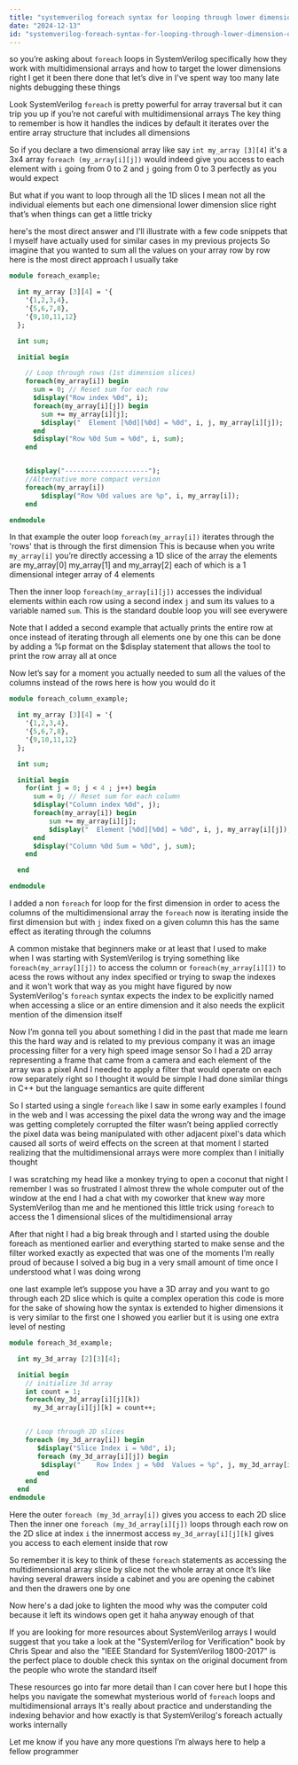 ```yaml
---
title: "systemverilog foreach syntax for looping through lower dimension of multidimensi?"
date: "2024-12-13"
id: "systemverilog-foreach-syntax-for-looping-through-lower-dimension-of-multidimensi"
---
```


so you’re asking about `foreach` loops in SystemVerilog specifically how they work with multidimensional arrays and how to target the lower dimensions right I get it been there done that let’s dive in I've spent way too many late nights debugging these things

Look SystemVerilog `foreach` is pretty powerful for array traversal but it can trip you up if you’re not careful with multidimensional arrays The key thing to remember is how it handles the indices by default it iterates over the entire array structure that includes all dimensions

So if you declare a two dimensional array like say `int my_array [3][4]` it's a 3x4 array `foreach (my_array[i][j])` would indeed give you access to each element with `i` going from 0 to 2 and `j` going from 0 to 3 perfectly as you would expect

But what if you want to loop through all the 1D slices I mean not all the individual elements but each one dimensional lower dimension slice right that’s when things can get a little tricky

 here's the most direct answer and I'll illustrate with a few code snippets that I myself have actually used for similar cases in my previous projects So imagine that you wanted to sum all the values on your array row by row here is the most direct approach I usually take

```systemverilog
module foreach_example;

  int my_array [3][4] = '{
    '{1,2,3,4},
    '{5,6,7,8},
    '{9,10,11,12}
  };

  int sum;

  initial begin

    // Loop through rows (1st dimension slices)
    foreach(my_array[i]) begin
      sum = 0; // Reset sum for each row
      $display("Row index %0d", i);
      foreach(my_array[i][j]) begin
        sum += my_array[i][j];
        $display("  Element [%0d][%0d] = %0d", i, j, my_array[i][j]);
      end
      $display("Row %0d Sum = %0d", i, sum);
    end


    $display("---------------------");
    //Alternative more compact version
    foreach(my_array[i])
        $display("Row %0d values are %p", i, my_array[i]);
    end

endmodule
```

In that example the outer loop `foreach(my_array[i])` iterates through the 'rows' that is through the first dimension This is because when you write `my_array[i]` you’re directly accessing a 1D slice of the array the elements are my_array[0] my_array[1] and my_array[2] each of which is a 1 dimensional integer array of 4 elements

Then the inner loop `foreach(my_array[i][j])` accesses the individual elements within each row using a second index `j` and sum its values to a variable named `sum`. This is the standard double loop you will see everywere

Note that I added a second example that actually prints the entire row at once instead of iterating through all elements one by one this can be done by adding a %p format on the $display statement that allows the tool to print the row array all at once

Now let’s say for a moment you actually needed to sum all the values of the columns instead of the rows here is how you would do it

```systemverilog
module foreach_column_example;

  int my_array [3][4] = '{
    '{1,2,3,4},
    '{5,6,7,8},
    '{9,10,11,12}
  };

  int sum;

  initial begin
    for(int j = 0; j < 4 ; j++) begin
      sum = 0; // Reset sum for each column
      $display("Column index %0d", j);
      foreach(my_array[i]) begin
          sum += my_array[i][j];
          $display("  Element [%0d][%0d] = %0d", i, j, my_array[i][j]);
      end
      $display("Column %0d Sum = %0d", j, sum);
    end

  end

endmodule
```

I added a non `foreach` for loop for the first dimension in order to acess the columns of the multidimensional array the `foreach` now is iterating inside the first dimension but with `j` index fixed on a given column this has the same effect as iterating through the columns

A common mistake that beginners make or at least that I used to make when I was starting with SystemVerilog is trying something like `foreach(my_array[][j])` to access the column or `foreach(my_array[i][])` to acess the rows without any index specified or trying to swap the indexes and it won't work that way as you might have figured by now SystemVerilog's `foreach` syntax expects the index to be explicitly named when accessing a slice or an entire dimension and it also needs the explicit mention of the dimension itself

Now I’m gonna tell you about something I did in the past that made me learn this the hard way and is related to my previous company it was an image processing filter for a very high speed image sensor So I had a 2D array representing a frame that came from a camera and each element of the array was a pixel And I needed to apply a filter that would operate on each row separately right so I thought it would be simple I had done similar things in C++ but the language semantics are quite different

So I started using a single `foreach` like I saw in some early examples I found in the web and I was accessing the pixel data the wrong way and the image was getting completely corrupted the filter wasn’t being applied correctly the pixel data was being manipulated with other adjacent pixel's data which caused all sorts of weird effects on the screen at that moment I started realizing that the multidimensional arrays were more complex than I initially thought

I was scratching my head like a monkey trying to open a coconut that night I remember I was so frustrated I almost threw the whole computer out of the window at the end I had a chat with my coworker that knew way more SystemVerilog than me and he mentioned this little trick using `foreach` to access the 1 dimensional slices of the multidimensional array

After that night I had a big break through and I started using the double foreach as mentioned earlier and everything started to make sense and the filter worked exactly as expected that was one of the moments I’m really proud of because I solved a big bug in a very small amount of time once I understood what I was doing wrong

 one last example let’s suppose you have a 3D array and you want to go through each 2D slice which is quite a complex operation this code is more for the sake of showing how the syntax is extended to higher dimensions it is very similar to the first one I showed you earlier but it is using one extra level of nesting

```systemverilog
module foreach_3d_example;

  int my_3d_array [2][3][4];

  initial begin
    // initialize 3d array
    int count = 1;
    foreach(my_3d_array[i][j][k])
      my_3d_array[i][j][k] = count++;


    // Loop through 2D slices
    foreach (my_3d_array[i]) begin
       $display("Slice Index i = %0d", i);
       foreach (my_3d_array[i][j]) begin
        $display("    Row Index j = %0d  Values = %p", j, my_3d_array[i][j]);
       end
    end
  end
endmodule
```

Here the outer `foreach (my_3d_array[i])` gives you access to each 2D slice Then the inner one `foreach (my_3d_array[i][j])` loops through each row on the 2D slice at index `i` the innermost access `my_3d_array[i][j][k]` gives you access to each element inside that row

So remember it is key to think of these `foreach` statements as accessing the multidimensional array slice by slice not the whole array at once It’s like having several drawers inside a cabinet and you are opening the cabinet and then the drawers one by one

Now here's a dad joke to lighten the mood why was the computer cold because it left its windows open get it haha anyway enough of that

If you are looking for more resources about SystemVerilog arrays I would suggest that you take a look at the "SystemVerilog for Verification" book by Chris Spear and also the "IEEE Standard for SystemVerilog 1800-2017" is the perfect place to double check this syntax on the original document from the people who wrote the standard itself

These resources go into far more detail than I can cover here but I hope this helps you navigate the somewhat mysterious world of `foreach` loops and multidimensional arrays It's really about practice and understanding the indexing behavior and how exactly is that SystemVerilog's foreach actually works internally

Let me know if you have any more questions I’m always here to help a fellow programmer
